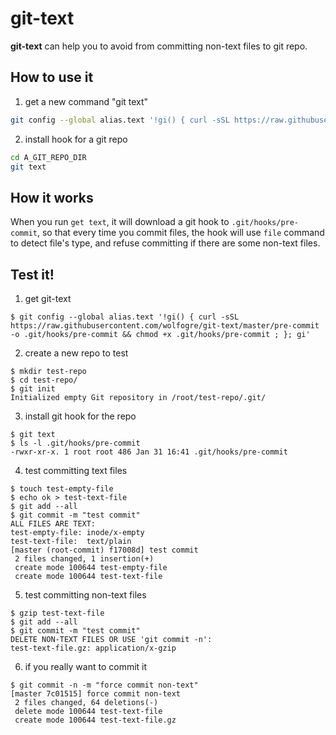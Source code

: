 # git-text

**git-text** can help you to avoid from committing non-text files to git repo.

## How to use it

1. get a new command "git text"

```bash
git config --global alias.text '!gi() { curl -sSL https://raw.githubusercontent.com/wolfogre/git-text/master/pre-commit -o .git/hooks/pre-commit && chmod +x .git/hooks/pre-commit ; }; gi'
```

2. install hook for a git repo

```bash
cd A_GIT_REPO_DIR
git text
```

## How it works

When you run `get text`, it will download a git hook to `.git/hooks/pre-commit`, so that every time you commit files, the hook will use `file` command to detect file's type, and refuse committing if there are some non-text files.

## Test it!

1. get git-text

```text
$ git config --global alias.text '!gi() { curl -sSL https://raw.githubusercontent.com/wolfogre/git-text/master/pre-commit -o .git/hooks/pre-commit && chmod +x .git/hooks/pre-commit ; }; gi'
```

2. create a new repo to test

```text
$ mkdir test-repo
$ cd test-repo/
$ git init
Initialized empty Git repository in /root/test-repo/.git/
```

3. install git hook for the repo

```text
$ git text
$ ls -l .git/hooks/pre-commit
-rwxr-xr-x. 1 root root 486 Jan 31 16:41 .git/hooks/pre-commit
```

4. test committing text files

```text
$ touch test-empty-file
$ echo ok > test-text-file
$ git add --all
$ git commit -m "test commit"
ALL FILES ARE TEXT:
test-empty-file: inode/x-empty
test-text-file:  text/plain
[master (root-commit) f17008d] test commit
 2 files changed, 1 insertion(+)
 create mode 100644 test-empty-file
 create mode 100644 test-text-file
```

5. test committing non-text files

```text
$ gzip test-text-file
$ git add --all
$ git commit -m "test commit"
DELETE NON-TEXT FILES OR USE 'git commit -n':
test-text-file.gz: application/x-gzip
```

6. if you really want to commit it

```text
$ git commit -n -m "force commit non-text"
[master 7c01515] force commit non-text
 2 files changed, 64 deletions(-)
 delete mode 100644 test-text-file
 create mode 100644 test-text-file.gz
```
